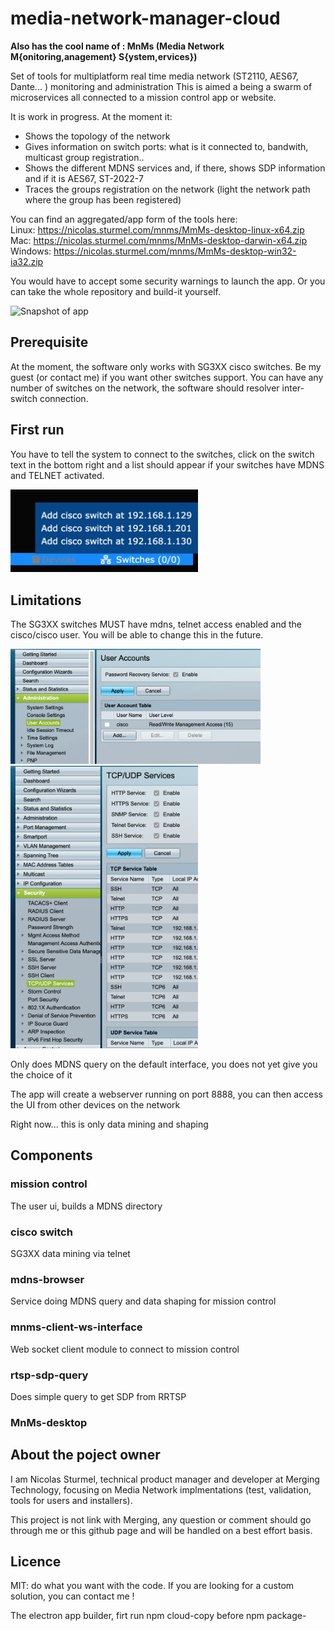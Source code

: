 # media-network-manager-cloud

**Also has the cool name of : MnMs (Media Network M{onitoring,anagement} S{ystem,ervices})**

Set of tools for multiplatform real time media network (ST2110, AES67, Dante... ) monitoring and administration
This is aimed a being a swarm of microservices all connected to a mission control app or website. 

It is work in progress. At the moment it:
* Shows the topology of the network
* Gives information on switch ports: what is it connected to, bandwith, multicast group registration..
* Shows the different MDNS services and, if there, shows SDP information and if it is AES67, ST-2022-7 
* Traces the groups registration on the network (light the network path where the group has been registered)

You can find an aggregated/app form of the tools here:  
Linux: https://nicolas.sturmel.com/mnms/MmMs-desktop-linux-x64.zip  
Mac: https://nicolas.sturmel.com/mnms/MnMs-desktop-darwin-x64.zip  
Windows: https://nicolas.sturmel.com/mnms/MmMs-desktop-win32-ia32.zip  

You would have to accept some security warnings to launch the app. Or you can take the whole repository and build-it yourself.

![Snapshot of app](https://raw.githubusercontent.com/nicolassturmel/media-network-manager-cloud/master/image001.png)

## Prerequisite

At the moment, the software only works with SG3XX cisco switches. Be my guest (or contact me) if you want other switches support. You can have any number of switches on the network, the software should resolver inter-switch connection.

## First run

You have to tell the system to connect to the switches, click on the switch text in the bottom right and a list should appear if your switches have MDNS and TELNET activated.

<img src="./image002.png" width="300" alt="">

## Limitations

The SG3XX switches MUST have mdns, telnet access enabled and the cisco/cisco user. You will be able to change this in the future.

<img src="./image003.png" width="400" alt="">
<img src="./image004.png" width="300" alt="">

Only does MDNS query on the default interface, you does not yet give you the choice of it

The app will create a webserver running on port 8888, you can then access the UI from other devices on the network

Right now... this is only data mining and shaping

## Components

### mission control

The user ui, builds a MDNS directory

### cisco switch

SG3XX data mining via telnet

### mdns-browser

Service doing MDNS query and data shaping for mission control

###  mnms-client-ws-interface

Web socket client module to connect to mission control

### rtsp-sdp-query

Does simple query to get SDP from RRTSP

### MnMs-desktop

## About the poject owner

I am Nicolas Sturmel, technical product manager and developer at Merging Technology, focusing on Media Network implmentations (test, validation, tools for users and installers). 

This project is not link with Merging, any question or comment should go through me or this github page and will be handled on a best effort basis.

## Licence

MIT: do what you want with the code.
If you are looking for a custom solution, you can contact me !

The electron app builder, firt run npm cloud-copy before npm package-<system>
